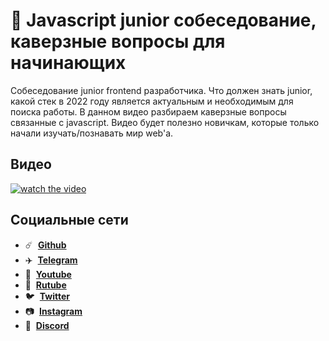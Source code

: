 # 🧐 Javascript junior собеседование, каверзные вопросы для начинающих

Собеседование junior frontend разработчика. Что должен знать junior, какой стек в 2022 году является актуальным и необходимым для поиска работы. В данном видео разбираем каверзные вопросы связанные с javascript. Видео будет полезно новичкам, которые только начали изучать/познавать мир web'a.

## Видео

[![watch the video](https://img.youtube.com/vi/VVIh38sIAtA/maxresdefault.jpg)](https://youtu.be/VVIh38sIAtA)

## Социальные сети

- :comet: &nbsp;**[Github](https://github.com/debabin)**
- :airplane: &nbsp;**[Telegram](https://t.me/techdnevnik)**
- :popcorn: &nbsp;**[Youtube](https://www.youtube.com/channel/UCYimO7BCUwdGiaCXlwG-rLw)**
- :popcorn: &nbsp;**[Rutube](https://rutube.ru/channel/24693196/)**
- :bird: &nbsp;**[Twitter](https://twitter.com/db_dzo)**
- :camera: &nbsp;**[Instagram](https://www.instagram.com/db_babin/)**
- :robot: &nbsp;**[Discord](https://discordapp.com/users/181376683046076416/)**
